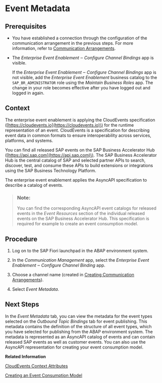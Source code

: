 <!-- loio5b5da393ab0b485e88970ec56a440f6e -->

# Event Metadata



## Prerequisites

-   You have established a connection through the configuration of the communication arrangement in the previous steps. For more information, refer to [Communication Arrangements](communication-arrangements-ee55a6a.md).

-   The *Enterprise Event Enablement ‒ Configure Channel Bindings* app is visible.

    If the *Enterprise Event Enablement ‒ Configure Channel Bindings* app is not visible, add the *Enterprise Event Enablement* business catalog to the `SAP_BR_ADMINISTRATOR` role using the *Maintain Business Roles* app. The change in your role becomes effective after you have logged out and logged in again.




## Context

The enterprise event enablement is applying the CloudEvents specification \([https://cloudevents.io](https://cloudevents.io)\) for the runtime representation of an event. CloudEvents is a specification for describing event data in common formats to ensure interoperability across services, platforms, and systems.

You can find all released SAP events on the SAP Business Accelerator Hub \([https://api.sap.com](https://api.sap.com)\). The SAP Business Accelerator Hub is the central catalog of SAP and selected partner APIs to search, discover, test, and consume these APIs to build extensions or integrations using the SAP Business Technology Platform.

The enterprise event enablement applies the AsyncAPI specification to describe a catalog of events.

> ### Note:  
> You can find the corresponding AsyncAPI event catalogs for released events in the *Event Resources* section of the individual released events on the SAP Business Accelerator Hub. This specification is required for example to create an event consumption model.



## Procedure

1.  Log on to the SAP Fiori launchpad in the ABAP environment system.

2.  In the *Communication Management* app, select the *Enterprise Event Enablement ‒ Configure Channel Binding* app.

3.  Choose a channel name \(created in [Creating Communication Arrangements](creating-communication-arrangements-705564a.md)\).

4.  Select *Event Metadata*.




## Next Steps

In the *Event Metadata* tab, you can view the metadata for the event types selected on the *Outbound Topic Bindings* tab for event publishing. This metadata contains the definition of the structure of all event types, which you have selected for publishing from the ABAP environment system. The metadata is represented as an AsyncAPI catalog of events and can contain released SAP events as well as customer events. You can also use the AsyncAPI representation for creating your event consumption model.

**Related Information**  


[CloudEvents Context Attributes](cloudevents-context-attributes-4f5467b.md "Events published through the enterprise event enablement are compliant with the CloudEvents specification. Context attributes contained in events are listed in this topic.")

[Creating an Event Consumption Model](https://help.sap.com/docs/SAP_S4HANA_CLOUD/25cf71e63940453397a32dc2b7676947/ea3dbc187ccd4c16aa9d0a11af1efd47.html)

